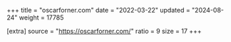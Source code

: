 +++
title = "oscarforner.com"
date = "2022-03-22"
updated = "2024-08-24"
weight = 17785

[extra]
source = "https://oscarforner.com/"
ratio = 9
size = 17
+++
